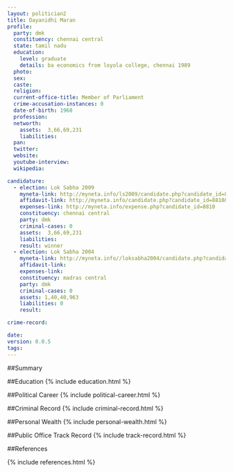 ```yaml
---
layout: politician2
title: Dayanidhi Maran
profile: 
  party: dmk
  constituency: chennai central
  state: tamil nadu
  education: 
    level: graduate
    details: ba economics from loyola college, chennai 1989
  photo: 
  sex: 
  caste: 
  religion: 
  current-office-title: Member of Parliament
  crime-accusation-instances: 0
  date-of-birth: 1968
  profession: 
  networth: 
    assets:  3,66,69,231
    liabilities: 
  pan: 
  twitter: 
  website: 
  youtube-interview: 
  wikipedia: 

candidature: 
  - election: Lok Sabha 2009
    myneta-link: http://myneta.info/ls2009/candidate.php?candidate_id=8810
    affidavit-link: http://myneta.info/candidate.php?candidate_id=8810&scan=original
    expenses-link: http://myneta.info/expense.php?candidate_id=8810
    constituency: chennai central 
    party: dmk
    criminal-cases: 0
    assets:  3,66,69,231
    liabilities: 
    result: winner 
  - election: Lok Sabha 2004
    myneta-link: http://myneta.info//loksabha2004/candidate.php?candidate_id=3430
    affidavit-link: 
    expenses-link: 
    constituency: madras central 
    party: dmk
    criminal-cases: 0
    assets: 1,40,40,963
    liabilities: 0
    result:  

crime-record: 

date: 
version: 0.0.5
tags: 
---
```

##Summary


##Education
{% include education.html %}


##Political Career
{% include political-career.html %}


##Criminal Record
{% include criminal-record.html %}


##Personal Wealth
{% include personal-wealth.html %}


##Public Office Track Record
{% include track-record.html %}


##References


{% include references.html %}